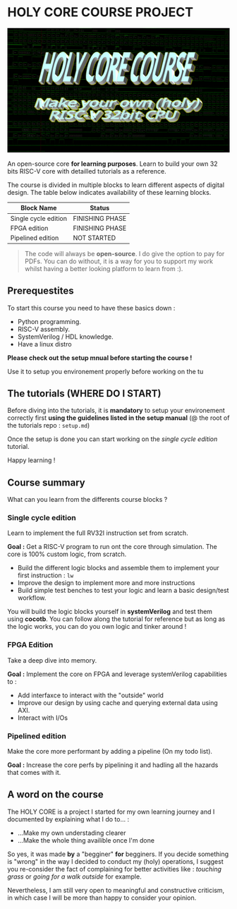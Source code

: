 # HOLY CORE COURSE PROJECT

![waveform banner](./banner.png)

An open-source core **for learning purposes**. Learn to build your own 32 bits RISC-V core with detailled tutorials as a reference.

The course is divided in multiple blocks to learn different aspects of digital design. The table below indicates availability of these learning blocks.

| Block Name            | Status            |
| ----------            | ------            |
| Single cycle edition  | FINISHING PHASE   |
| FPGA edition          | FINISHING PHASE   |
| Pipelined edition     | NOT STARTED       |

> The code will always be **open-source**. I do give the option to pay for PDFs. You can do without, it is a way for you to support my work whilst having a better looking platform to learn from :).

## Prerequestites

To start this course you need to have these basics down :

- Python programming.
- RISC-V assembly.
- SystemVerilog / HDL knowledge.
- Have a linux distro

**Please check out the setup mnual before starting the course !**

Use it to setup you environement properly before working on the tu

## The tutorials (WHERE DO I START)

Before diving into the tutorials, it is **mandatory** to setup your environement correctly first **using the guidelines listed in the setup manual** (@ the root of the tutorials repo : `setup.md`)

Once the setup is done you can start working on the *single cycle edition* tutorial.

Happy learning !

## Course summary

What can you learn from the differents course blocks ?

### Single cycle edition

Learn to implement the full RV32I instruction set from scratch.

**Goal :** Get a RISC-V program to run ont the core through simulation. The core is 100% custom logic, from scratch.

- Build the different logic blocks and assemble them to implement your first instruction : ```lw```
- Improve the design to implement more and more instructions
- Build simple test benches to test your logic and learn a basic design/test workflow.

You will build the logic blocks yourself in **systemVerilog** and test them using **cocotb**. You can follow along the tutorial for reference but as long as the logic works, you can do you own logic and tinker around !

### FPGA Edition

Take a deep dive into memory.

**Goal :** Implement the core on FPGA and leverage systemVerilog capabilities to :

- Add interfaxce to interact with the "outside" world
- Improve our design by using cache and querying external data using AXI.
- Interact with I/Os

### Pipelined edition

Make the core more performant by adding a pipeline (On my todo list).

**Goal :** Increase the core perfs by pipelining it and hadling all the hazards that comes with it.

## A word on the course

The HOLY CORE is a project I started for my own learning journey and I documented by explaining what I do to... :

- ...Make my own understading clearer
- ...Make the whole thing availible once I'm done

So yes, it was made **by** a "begginer" **for** begginers. If you decide something is "wrong" in the way I decided to conduct my (holy) operations, I suggest you re-consider the fact of complaining for better activities like : *touching grass* or *going for a walk outside* for example.

Nevertheless, I am still very open to meaningful and constructive criticism, in which case I will be more than happy to consider your opinion.
